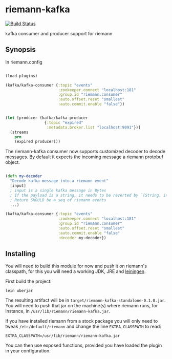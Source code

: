 riemann-kafka
=============

[![Build Status](https://secure.travis-ci.org/pyr/riemann-kafka.png)](http://travis-ci.org/pyr/riemann-kafka)


kafka consumer and producer support for riemann

## Synopsis

In riemann.config

```clojure

(load-plugins)

(kafka/kafka-consumer {:topic "events"
                       :zookeeper.connect "localhost:181"
                       :group.id "riemann.consumer"
                       :auto.offset.reset "smallest"
                       :auto.commit.enable "false"})


(let [producer (kafka/kafka-producer
                 {:topic "expired"
                  :metadata.broker.list "localhost:9091"})]
  (streams
    prn
    (expired producer)))
```

The riemann-kafka consumer now supports customized decoder to decode messages.
By default it expects the incoming message a riemann protobuf object.

```clojure

(defn my-decoder
  "Decode kafka message into a riemann event"
  [input]
  ; input is a single kafka message in Bytes
  ; If the payload is a string, it needs to be reverted by `(String. input)`
  ; Return SHOULD be a seq of riemann events
  ...)

(kafka/kafka-consumer {:topic "events"
                       :zookeeper.connect "localhost:181"
                       :group.id "riemann.consumer"
                       :auto.offset.reset "smallest"
                       :auto.commit.enable "false"
                       :decoder my-decoder})
```

## Installing

You will need to build this module for now and push it on riemann's classpath, for this
you will need a working JDK, JRE and [leiningen](http://leiningen.org).

First build the project:

```
lein uberjar
```

The resulting artifact will be in `target/riemann-kafka-standalone-0.1.0.jar`.
You will need to push that jar on the machine(s) where riemann runs, for instance, in
`/usr/lib/riemann/riemann-kafka.jar`.

If you have installed riemann from a stock package you will only need to tweak
`/etc/default/riemann` and change
the line `EXTRA_CLASSPATH` to read:

```
EXTRA_CLASSPATH=/usr/lib/riemann/riemann-kafka.jar
```

You can then use exposed functions, provided you have loaded the plugin in your configuration.



